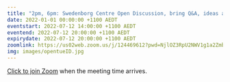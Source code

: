 ```yaml
---
title: "2pm, 6pm: Swedenborg Centre Open Discussion, bring Q&A, ideas and insights from our life"
date: 2022-01-01 00:00:00 +1100 AEDT
eventstart: 2022-07-12 14:00:00 +1100 AEDT
eventend: 2022-07-12 20:00:00 +1100 AEDT
expirydate: 2022-07-12 20:00:00 +1100 AEDT
zoomlink: https://us02web.zoom.us/j/124469612?pwd=NjlOZ3RpU2NWV1g1a2Zmb29ZL3ZsQT09
img: images/opentueID.jpg
---
```

[Click to join Zoom](https://us02web.zoom.us/j/124469612?pwd=NjlOZ3RpU2NWV1g1a2Zmb29ZL3ZsQT09) when the meeting time arrives.